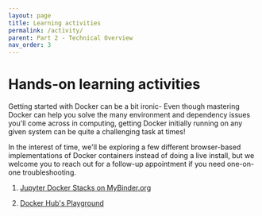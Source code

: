 ```yaml
---
layout: page
title: Learning activities
permalink: /activity/
parent: Part 2 - Technical Overview
nav_order: 3
---
```


# Hands-on learning activities

Getting started with Docker can be a bit ironic- Even though mastering Docker can help you solve the many environment and dependency issues you'll come across in computing, getting Docker initially running on any given system can be quite a challenging task at times!

In the interest of time, we'll be exploring a few different browser-based implementations of Docker containers instead of doing a live install, but we welcome you to reach out for a follow-up appointment if you need one-on-one troubleshooting.

1. [Jupyter Docker Stacks on MyBinder.org](https://mybinder.org/v2/gh/jupyter/docker-stacks/master?filepath=README.ipynb)

2. [Docker Hub's Playground](https://labs.play-with-docker.com/)